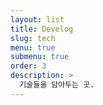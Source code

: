 ```yaml
---
layout: list
title: Develog
slug: tech
menu: true
submenu: true
order: 3
description: >
  기술들을 담아두는 곳.
---
```

